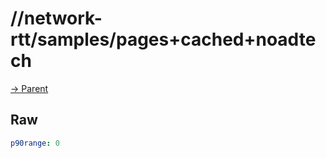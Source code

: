 
# //network-rtt/samples/pages+cached+noadtech

[→ Parent](../..)


## Raw


```yaml
p90range: 0

```

